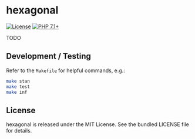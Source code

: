 hexagonal
=========

[![License](https://img.shields.io/badge/license-MIT-blue.svg)](https://opensource.org/licenses/MIT)
[![PHP 7.1+](https://img.shields.io/badge/php-7.1%2B-blue.svg)](https://github.com/mohmann/hexagonal)

TODO

Development / Testing
---------------------

Refer to the `Makefile` for helpful commands, e.g.:

```sh
make stan
make test
make inf
```

License
-------

hexagonal is released under the MIT License. See the bundled LICENSE file for details.
